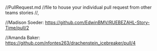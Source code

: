 //PullRequest.md
//file to house your individual pull request from other teams stories
//<Name>, <link to pull request>

//Madison Soeder: https://github.com/EdwinBMV/RUEBEZAHL-Story-Time/pull/2

//Amanda Baker: https://github.com/nfontes263/drachenstein_icebreaker/pull/4
